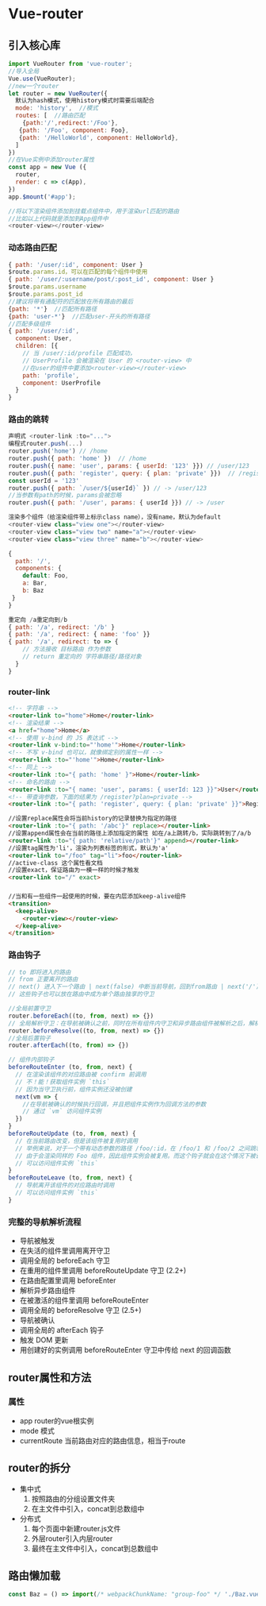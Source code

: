 # Vue-router

## 引入核心库
```js
import VueRouter from 'vue-router';
//导入全局
Vue.use(VueRouter);
//new一个router
let router = new VueRouter({
  默认为hash模式，使用history模式时需要后端配合  
  mode: 'history',  //模式
  routes: [  //路由匹配
    {path:'/',redirect:'/Foo'},
   {path: '/Foo', component: Foo},
   {path: '/HelloWorld', component: HelloWorld},
  ]
})
//在Vue实例中添加router属性
const app = new Vue ({
  router,  
  render: c => c(App),
})
app.$mount('#app');

//将以下渲染组件添加到挂载点组件中，用于渲染url匹配的路由
//比如以上代码就是添加到App组件中
<router-view></router-view>
```

### 动态路由匹配
```js
{ path: '/user/:id', component: User }
$route.params.id，可以在匹配的每个组件中使用
{ path: '/user/:username/post/:post_id', component: User }
$route.params.username
$route.params.post_id
//建议将带有通配符的匹配放在所有路由的最后
{path: '*'}  //匹配所有路径
{path: 'user-*'}  //匹配user-开头的所有路径
//匹配多级组件
{ path: '/user/:id',
  component: User,
  children: [{
    // 当 /user/:id/profile 匹配成功，
    // UserProfile 会被渲染在 User 的 <router-view> 中
    //在user的组件中要添加<router-view></router-view>
    path: 'profile',
    component: UserProfile
  }
}
 ```

### 路由的跳转
```js
声明式 <router-link :to="...">
编程式router.push(...)
router.push('home') // /home
router.push({ path: 'home' })  // /home
router.push({ name: 'user', params: { userId: '123' }}) // /user/123
router.push({ path: 'register', query: { plan: 'private' }})  // /register?plan=private
const userId = '123'
router.push({ path: `/user/${userId}` }) // -> /user/123
//当参数有path的时候，params会被忽略
router.push({ path: '/user', params: { userId }}) // -> /user

渲染多个组件（给渲染组件带上标示class name），没有name，默认为default
<router-view class="view one"></router-view>
<router-view class="view two" name="a"></router-view>
<router-view class="view three" name="b"></router-view>

{
  path: '/',
  components: {
    default: Foo,
    a: Bar,
    b: Baz
 }
}

重定向 /a重定向到/b
{ path: '/a', redirect: '/b' }
{ path: '/a', redirect: { name: 'foo' }}
{ path: '/a', redirect: to => {
    // 方法接收 目标路由 作为参数
    // return 重定向的 字符串路径/路径对象
  }
}
```

### router-link
```html
<!-- 字符串 -->
<router-link to="home">Home</router-link>
<!-- 渲染结果 -->
<a href="home">Home</a>
<!-- 使用 v-bind 的 JS 表达式 -->
<router-link v-bind:to="'home'">Home</router-link>
<!-- 不写 v-bind 也可以，就像绑定别的属性一样 -->
<router-link :to="'home'">Home</router-link>
<!-- 同上 -->
<router-link :to="{ path: 'home' }">Home</router-link>
<!-- 命名的路由 -->
<router-link :to="{ name: 'user', params: { userId: 123 }}">User</router-link>
<!-- 带查询参数，下面的结果为 /register?plan=private -->
<router-link :to="{ path: 'register', query: { plan: 'private' }}">Register</router-link>

//设置replace属性会将当前history的记录替换为指定的路径
<router-link :to="{ path: '/abc'}" replace></router-link>
//设置append属性会在当前的路径上添加指定的属性 如在/a上跳转/b，实际跳转到了/a/b
<router-link :to="{ path: 'relative/path'}" append></router-link>
//设置tag属性为'li'，渲染为列表标签的形式，默认为'a'
<router-link to="/foo" tag="li">foo</router-link>
//active-class 这个属性看文档
//设置exact，保证路由为一模一样的时候才触发
<router-link to="/" exact>
```

### <router-view>
```html
//当和有一些组件一起使用的时候，要在内层添加keep-alive组件
<transition>
  <keep-alive>
    <router-view></router-view>
  </keep-alive>
</transition>
```

### 路由钩子
```js
// to 即将进入的路由
// from 正要离开的路由
// next() 进入下一个路由 | next(false) 中断当前导航，回到from路由 | next('/') 跳转到其他路由
// 这些钩子也可以放在路由中成为单个路由独享的守卫

//全局前置守卫
router.beforeEach((to, from, next) => {})
// 全局解析守卫：在导航被确认之前，同时在所有组件内守卫和异步路由组件被解析之后，解析守卫就被调用
router.beforeResolve((to, from, next) => {})
//全局后置钩子
router.afterEach((to, from) => {})

// 组件内部钩子
beforeRouteEnter (to, from, next) {
  // 在渲染该组件的对应路由被 confirm 前调用
  // 不！能！获取组件实例 `this`
  // 因为当守卫执行前，组件实例还没被创建
  next(vm => {
    //在导航被确认的时候执行回调，并且把组件实例作为回调方法的参数
    // 通过 `vm` 访问组件实例
  })
}
beforeRouteUpdate (to, from, next) {
  // 在当前路由改变，但是该组件被复用时调用
  // 举例来说，对于一个带有动态参数的路径 /foo/:id，在 /foo/1 和 /foo/2 之间跳转的时候，
  // 由于会渲染同样的 Foo 组件，因此组件实例会被复用。而这个钩子就会在这个情况下被调用。
  // 可以访问组件实例 `this`
}
beforeRouteLeave (to, from, next) {
  // 导航离开该组件的对应路由时调用
  // 可以访问组件实例 `this`
}
```

### 完整的导航解析流程
- 导航被触发
- 在失活的组件里调用离开守卫
- 调用全局的 beforeEach 守卫
- 在重用的组件里调用 beforeRouteUpdate 守卫 (2.2+)
- 在路由配置里调用 beforeEnter
- 解析异步路由组件
- 在被激活的组件里调用 beforeRouteEnter
- 调用全局的 beforeResolve 守卫 (2.5+)
- 导航被确认
- 调用全局的 afterEach 钩子
- 触发 DOM 更新
- 用创建好的实例调用 beforeRouteEnter 守卫中传给 next 的回调函数

## router属性和方法
### 属性
- app  router的vue根实例
- mode  模式
- currentRoute  当前路由对应的路由信息，相当于route

## router的拆分
- 集中式
  1. 按照路由的分组设置文件夹
  2. 在主文件中引入，concat到总数组中
- 分布式
  1. 每个页面中新建router.js文件
  2. 外层router引入内层router
  2. 最终在主文件中引入，concat到总数组中

## 路由懒加载
```js
const Baz = () => import(/* webpackChunkName: "group-foo" */ './Baz.vue')
```